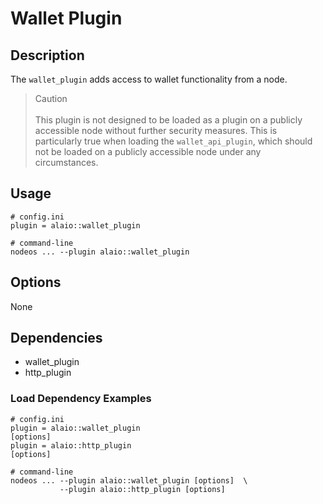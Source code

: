 # Wallet Plugin

## Description

The `wallet_plugin` adds access to wallet functionality from a node.

> Caution <br> <br> This plugin is not designed to be loaded as a plugin on a publicly accessible node without further security measures. This is particularly true when loading the `wallet_api_plugin`, which should not be loaded on a publicly accessible node under any circumstances.

## Usage

```
# config.ini
plugin = alaio::wallet_plugin

# command-line
nodeos ... --plugin alaio::wallet_plugin
```

## Options

None

## Dependencies

* wallet_plugin
* http_plugin

### **Load Dependency Examples**

```
# config.ini
plugin = alaio::wallet_plugin
[options]
plugin = alaio::http_plugin
[options]

# command-line
nodeos ... --plugin alaio::wallet_plugin [options]  \
           --plugin alaio::http_plugin [options]
```